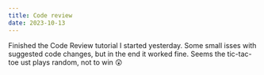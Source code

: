 ```yaml
---
title: Code review
date: 2023-10-13
---
```

Finished the Code Review tutorial I started yesterday.
Some small isses with suggested code changes, but in the end it worked fine.
Seems the tic-tac-toe ust plays random, not to win 😲
